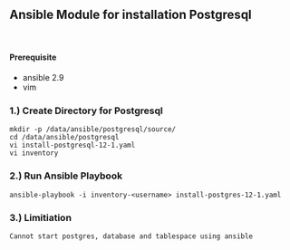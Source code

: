 
## Ansible Module for installation Postgresql
​ 
#### Prerequisite

- ansible 2.9 
- vim

### 1.) Create Directory for Postgresql 
```shell 
mkdir -p /data/ansible/postgresql/source/
cd /data/ansible/postgresql
vi install-postgresql-12-1.yaml
vi inventory
```
### 2.) Run Ansible Playbook  
```shell 
ansible-playbook -i inventory-<username> install-postgres-12-1.yaml
```

### 3.) Limitiation  
```shell 
Cannot start postgres, database and tablespace using ansible
```
